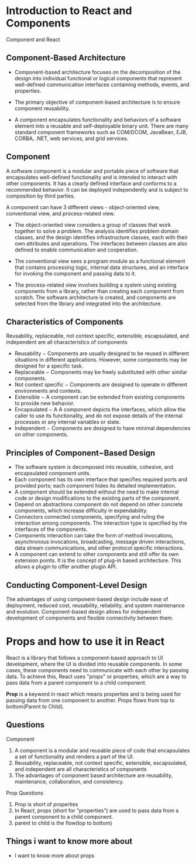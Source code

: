 # Introduction to React and Components

Component and React

## Component-Based Architecture

* Component-based architecture focuses on the decomposition of the design into individual functional or logical components that represent well-defined communication interfaces containing methods, events, and properties.

* The primary objective of component-based architecture is to ensure component reusability.

* A component encapsulates functionality and behaviors of a software element into a reusable and self-deployable binary unit. There are many standard component frameworks such as COM/DCOM, JavaBean, EJB, CORBA, .NET, web services, and grid services.

## Component

A software component is a modular and portable piece of software that encapsulates well-defined functionality and is intended to interact with other components. It has a clearly defined interface and conforms to a recommended behavior. It can be deployed independently and is subject to composition by third parties.

A component can have 3 different views - object-oriented view, conventional view, and process-related view.

* The object-oriented view considers a group of classes that work together to solve a problem. The analysis identifies problem domain classes, and the design identifies infrastructure classes, each with their own attributes and operations. The interfaces between classes are also defined to enable communication and cooperation.

* The conventional view sees a program module as a functional element that contains processing logic, internal data structures, and an interface for invoking the component and passing data to it.

* The process-related view involves building a system using existing components from a library, rather than creating each component from scratch. The software architecture is created, and components are selected from the library and integrated into the architecture.

## Characteristics of Components

Reusability, replaceable, not context specific, extensible, escapsulated, and independent are all characteristics of components

* Reusability − Components are usually designed to be reused in different situations in different applications. However, some components may be designed for a specific task.
* Replaceable − Components may be freely substituted with other similar components.
* Not context specific − Components are designed to operate in different environments and contexts.
* Extensible − A component can be extended from existing components to provide new behavior.
* Encapsulated − A A component depicts the interfaces, which allow the caller to use its functionality, and do not expose details of the internal processes or any internal variables or state.
* Independent − Components are designed to have minimal dependencies on other components.

## Principles of Component−Based Design

* The software system is decomposed into reusable, cohesive, and encapsulated component units.
* Each component has its own interface that specifies required ports and provided ports; each component hides its detailed implementation.
* A component should be extended without the need to make internal code or design modifications to the existing parts of the component.
* Depend on abstractions component do not depend on other concrete components, which increase difficulty in expendability. 
* Connectors connected components, specifying and ruling the interaction among components. The interaction type is specified by the interfaces of the components.
* Components interaction can take the form of method invocations, asynchronous invocations, broadcasting, message driven interactions, data stream communications, and other protocol specific interactions.
* A component can extend to other components and still offer its own extension points. It is the concept of plug-in based architecture. This allows a plugin to offer another plugin API.

## Conducting Component-Level Design

The advantages of using component-based design include ease of deployment, reduced cost, reusability, reliability, and system maintenance and evolution. Component-based design allows for independent development of components and flexible connectivity between them.

# Props and how to use it in React

React is a library that follows a component-based approach to UI development, where the UI is divided into reusable components. In some cases, these components need to communicate with each other by passing data. To achieve this, React uses "props" or properties, which are a way to pass data from a parent component to a child component. 

**Prop** is a keyword in react which means properties and is being used for passing data from one component to another. 
Props flows from top to bottom(Parent to Child).

## Questions

Component 

1. A component is a modular and reusable piece of code that encapsulates a set of functionality and renders a part of the UI.
2. Reusability, replaceable, not context specific, extensible, escapsulated, and independent are all characteristics of components
3. The advantages of component based architecture are reusability, maintenance, collaboration, and consistency. 

Prop Questions
1. Prop is short of properties
2. In React, props (short for "properties") are used to pass data from a parent component to a child component.
3. parent to child is the flow(top to bottom)


## Things i want to know more about

* I want to know more about props 